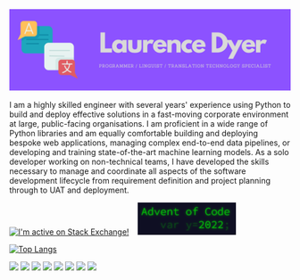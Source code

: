 <!--
**ljdyer/ljdyer** is a ✨ _special_ ✨ repository because its `README.md` (this file) appears on your GitHub profile. -->

<img src="https://github.com/ljdyer/ljdyer/blob/main/banner.png" alt="Laurence Dyer - programmer, linguist, translation technology specialist">

I am a highly skilled engineer with several years' experience using Python to build and deploy effective solutions in a fast-moving corporate environment at large, public-facing organisations. I am proficient in a wide range of Python libraries and am equally comfortable building and deploying bespoke web applications, managing complex end-to-end data pipelines, or developing and training state-of-the-art machine learning models. As a solo developer working on non-technical teams, I have developed the skills necessary to manage and coordinate all aspects of the software development lifecycle from requirement definition and project planning through to UAT and deployment.

<a href="https://stackoverflow.com/users/17568469/ljdyer"><img src="https://stackexchange.com/users/flair/23521233.png" width="208" height="58" alt="I'm active on Stack Exchange!" title="I'm active on Stack Exchange!"></a>&nbsp;&nbsp;&nbsp;
<a href="https://github.com/ljdyer/Advent-Of-Code-2022"><img src="aoc2022.png" height="58" alt="I'm doing Advent of Code again in 2022!" title="I'm doing Advent of Code again in 2022!"></a>

[![Top Langs](https://github-readme-stats.vercel.app/api/top-langs/?username=ljdyer)](https://github.com/anuraghazra/github-readme-stats)

![](https://img.shields.io/badge/Python-informational?style=flat&logo=<LOGO_NAME>&logoColor=white&color=008000)
![](https://img.shields.io/badge/JavaScript-informational?style=flat&logo=<LOGO_NAME>&logoColor=white&color=4CBB17)
![](https://img.shields.io/badge/VBA-informational?style=flat&logo=<LOGO_NAME>&logoColor=white&color=4CBB17)
![](https://img.shields.io/badge/HTML-informational?style=flat&logo=<LOGO_NAME>&logoColor=white&color=4CBB17)
![](https://img.shields.io/badge/CSS-informational?style=flat&logo=<LOGO_NAME>&logoColor=white&color=4CBB17)
![](https://img.shields.io/badge/R-informational?style=flat&logo=<LOGO_NAME>&logoColor=white&color=90EE90)
![](https://img.shields.io/badge/PHP-informational?style=flat&logo=<LOGO_NAME>&logoColor=white&color=90EE90)
![](https://img.shields.io/badge/MATLAB-informational?style=flat&logo=<LOGO_NAME>&logoColor=white&color=90EE90)
